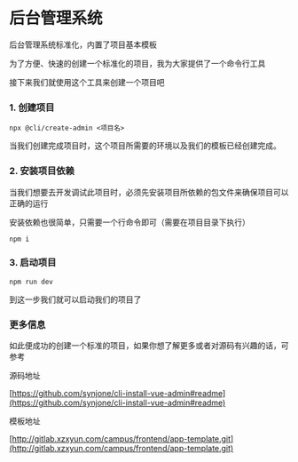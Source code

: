 # 后台管理系统

后台管理系统标准化，内置了项目基本模板

为了方便、快速的创建一个标准化的项目，我为大家提供了一个命令行工具

接下来我们就使用这个工具来创建一个项目吧

### 1. 创建项目

```shell
npx @cli/create-admin <项目名>
```
当我们创建完成项目时，这个项目所需要的环境以及我们的模板已经创建完成。

### 2. 安装项目依赖

当我们想要去开发调试此项目时，必须先安装项目所依赖的包文件来确保项目可以正确的运行

安装依赖也很简单，只需要一个行命令即可（需要在项目目录下执行）

```shell
npm i 
```

### 3. 启动项目

```shell
npm run dev
```

到这一步我们就可以启动我们的项目了

### 更多信息

如此便成功的创建一个标准的项目，如果你想了解更多或者对源码有兴趣的话，可参考

源码地址

[https://github.com/synjone/cli-install-vue-admin#readme](https://github.com/synjone/cli-install-vue-admin#readme)

模板地址

[http://gitlab.xzxyun.com/campus/frontend/app-template.git](http://gitlab.xzxyun.com/campus/frontend/app-template.git)



